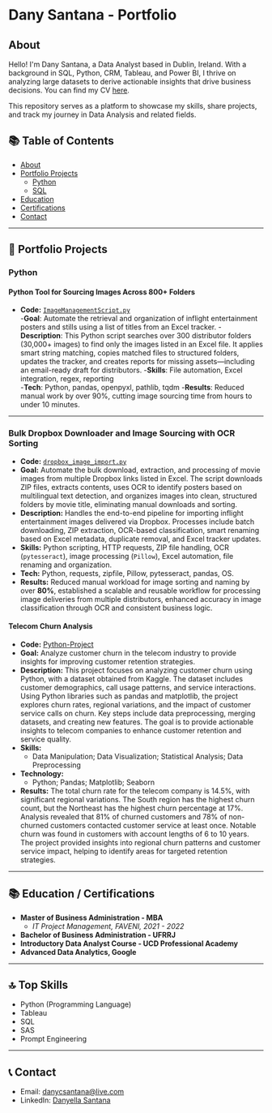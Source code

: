 # Dany Santana - Portfolio

## About
Hello! I'm Dany Santana, a Data Analyst based in Dublin, Ireland. With a background in SQL, Python, CRM, Tableau, and Power BI, I thrive on analyzing large datasets to derive actionable insights that drive business decisions. You can find my CV [here](https://github.com/DanyCSantana/Portfolio/blob/main/CV/DANYELLA%20SANTANA%20CV.pdf).

This repository serves as a platform to showcase my skills, share projects, and track my journey in Data Analysis and related fields.

## 📚 Table of Contents
- [About](#about)
- [Portfolio Projects](#portfolio-projects)
  - [Python](#python)
  - [SQL](#sql)
- [Education](#education)
- [Certifications](#certifications)
- [Contact](#contact)

---
## 🚀 Portfolio Projects

### Python

#### Python Tool for Sourcing Images Across 800+ Folders

- **Code:** [`ImageManagementScript.py`](https://github.com/DanyCSantana/DanyCSantana/Image-Sourcing-Automation)  
-**Goal**: Automate the retrieval and organization of inflight entertainment posters and stills using a list of titles from an Excel tracker.
-**Description**: This Python script searches over 300 distributor folders (30,000+ images) to find only the images listed in an Excel file. It applies smart string matching, copies matched files to structured folders, updates the tracker, and creates reports for missing assets—including an email-ready draft for distributors.
-**Skills**: File automation, Excel integration, regex, reporting  
-**Tech**: Python, pandas, openpyxl, pathlib, tqdm
-**Results**: Reduced manual work by over 90%, cutting image sourcing time from hours to under 10 minutes.


---

### Bulk Dropbox Downloader and Image Sourcing with OCR Sorting

- **Code:** [`dropbox_image_import.py`](https://github.com/DanyCSantana/Python-Project/blob/main/dropbox_image_import.py)  
- **Goal:** Automate the bulk download, extraction, and processing of movie images from multiple Dropbox links listed in Excel. The script downloads ZIP files, extracts contents, uses OCR to identify posters based on multilingual text detection, and organizes images into clean, structured folders by movie title, eliminating manual downloads and sorting.  
- **Description:** Handles the end-to-end pipeline for importing inflight entertainment images delivered via Dropbox. Processes include batch downloading, ZIP extraction, OCR-based classification, smart renaming based on Excel metadata, duplicate removal, and Excel tracker updates.  
- **Skills:** Python scripting, HTTP requests, ZIP file handling, OCR (`pytesseract`), image processing (`Pillow`), Excel automation, file renaming and organization.  
- **Tech:** Python, requests, zipfile, Pillow, pytesseract, pandas, OS.  
- **Results:** Reduced manual workload for image sorting and naming by over **80%**, established a scalable and reusable workflow for processing image deliveries from multiple distributors, enhanced accuracy in image classification through OCR and consistent business logic.


#### Telecom Churn Analysis
- **Code:** [Python-Project](https://github.com/DanyCSantana/Python-Project/blob/main/UCDPA_DANYELLASANTANA(1).ipynb)
- **Goal:** Analyze customer churn in the telecom industry to provide insights for improving customer retention strategies.
- **Description:** This project focuses on analyzing customer churn using Python, with a dataset obtained from Kaggle. The dataset includes customer demographics, call usage patterns, and service interactions. Using Python libraries such as pandas and matplotlib, the project explores churn rates, regional variations, and the impact of customer service calls on churn. Key steps include data preprocessing, merging datasets, and creating new features. The goal is to provide actionable insights to telecom companies to enhance customer retention and service quality.
- **Skills:**
  - Data Manipulation; Data Visualization; Statistical Analysis; Data Preprocessing
- **Technology:**
  - Python; Pandas; Matplotlib; Seaborn
- **Results:** The total churn rate for the telecom company is 14.5%, with significant regional variations.
  The South region has the highest churn count, but the Northeast has the highest churn percentage at 17%.
  Analysis revealed that 81% of churned customers and 78% of non-churned customers contacted customer service at least once.
  Notable churn was found in customers with account lengths of 6 to 10 years.
  The project provided insights into regional churn patterns and customer service impact, helping to identify areas for targeted retention strategies.


---

## 📚 Education / Certifications
- **Master of Business Administration - MBA**
  - *IT Project Management, FAVENI, 2021 - 2022*
- **Bachelor of Business Administration - UFRRJ**
- **Introductory Data Analyst Course - UCD Professional Academy** 
- **Advanced Data Analytics, Google**

---

## 🔝 Top Skills
- Python (Programming Language)
- Tableau
- SQL
- SAS
- Prompt Engineering 

---

## 📞 Contact
- Email: danycsantana@live.com
- LinkedIn: [Danyella Santana](https://www.linkedin.com/in/danyella-santana)

